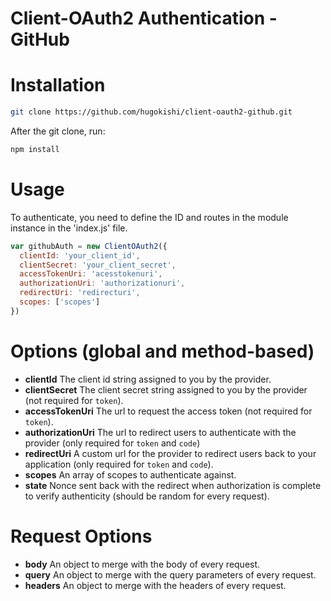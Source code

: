 # Client-OAuth2 Authentication - GitHub

# Installation
  ```sh
  git clone https://github.com/hugokishi/client-oauth2-github.git
  ```
  After the git clone, run:
  ```sh
  npm install
  ```
  
# Usage

  To authenticate, you need to define the ID and routes in the module instance in the 'index.js' file.
  ```javascript
  var githubAuth = new ClientOAuth2({
    clientId: 'your_client_id',
    clientSecret: 'your_client_secret',
    accessTokenUri: 'acesstokenuri',
    authorizationUri: 'authorizationuri',
    redirectUri: 'redirecturi',
    scopes: ['scopes']
  })
  ```
  
# Options (global and method-based)

* **clientId** The client id string assigned to you by the provider.
* **clientSecret** The client secret string assigned to you by the provider (not required for `token`).
* **accessTokenUri** The url to request the access token (not required for `token`).
* **authorizationUri** The url to redirect users to authenticate with the provider (only required for `token` and `code`)
* **redirectUri** A custom url for the provider to redirect users back to your application (only required for `token` and `code`).
* **scopes** An array of scopes to authenticate against.
* **state** Nonce sent back with the redirect when authorization is complete to verify authenticity (should be random for every request).

# Request Options

* **body** An object to merge with the body of every request.
* **query** An object to merge with the query parameters of every request.
* **headers** An object to merge with the headers of every request.
